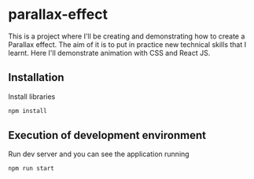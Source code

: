 # parallax-effect
This is a project where I'll be creating and demonstrating how to create a Parallax effect. The aim of it is to put in practice new technical skills that I learnt. Here I'll demonstrate animation with CSS and React JS.

## Installation
Install libraries
```bash
npm install
```
## Execution of development environment
Run dev server and you can see the application running
```bash
npm run start
```